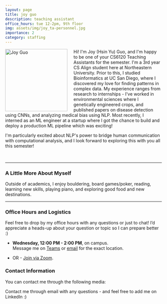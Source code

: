 ```yaml
---
layout: page
title: joy guo
description: teaching assistant
office_hours: tue 12-2pm, 9th floor
img: assets/img/joy_ta-personnel.jpg
importance: 2
category: staffing
---
```


<!--
<table>
  <thead>
  <td style="width: 50%"><img src="{{ site.baseurl }}/assets/img/joy_ta.jpg" alt="Joy Guo" style="float: left; margin-right: 20px;" width="100%"></td>
  <td>
    <p>Hi! I'm Joy (Hsin Yu) Guo, and I'm happy to be one of your CS6120 Teaching Assistants for the semester. I'm a 3rd year CS Align student here at Northeastern University. Prior to this, I studied Bioinformatics at UC San Diego, where I discovered my love for finding patterns in complex data. My experience ranges from research to internships - I've worked in environmental sciences where I genetically engineered crops, and published papers on disease detection using CNNs, and analyzing medical bias using NLP. Most recently, I interned as an ML engineer at a startup where I got the chance to build and deploy a production ML pipeline which was exciting! </p>

  <p>I'm particularly excited about NLP's power to bridge human communication with computational analysis, and I look forward to exploring this with you all this semester!
    </p>
  </td>
</thead>
</table>
-->

<img src="{{ site.baseurl }}/assets/img/joy_ta.jpg" alt="Joy Guo" style="float: left; margin-right: 20px;" width="200">
<p>Hi! I'm Joy (Hsin Yu) Guo, and I'm happy to be one of your CS6120 Teaching Assistants for the semester. I'm a 3rd year CS Align student here at Northeastern University. Prior to this, I studied Bioinformatics at UC San Diego, where I discovered my love for finding patterns in complex data. My experience ranges from research to internships - I've worked in environmental sciences where I genetically engineered crops, and published papers on disease detection using CNNs, and analyzing medical bias using NLP. Most recently, I interned as an ML engineer at a startup where I got the chance to build and deploy a production ML pipeline which was exciting! </p>

  <p>I'm particularly excited about NLP's power to bridge human communication with computational analysis, and I look forward to exploring this with you all this semester!
</p>

<br>
<hr>

### A Little More About Myself
Outside of academics, I enjoy bouldering, board games/poker, reading, learning new skills, playing piano, and exploring good food and new destinations.
<hr>

### Office Hours and Logistics  
Feel free to drop by my office hours with any questions or just to chat! I’d appreciate a heads-up about your question or topic so I can prepare better :)

* **Wednesday, 12:00 PM - 2:00 PM**, on campus.  
  Message me on [Teams](https://teams.microsoft.com/l/chat/0/0?users=guo.hs@northeastern.edu) or [email](mailto:guo.hs@northeastern.edu) for the exact location.  

* OR - [Join via Zoom](https://northeastern.zoom.us/my/jgooey).  


### Contact Information

You can contact me through the following media:

<div class="social">
  <div class="contact-icons">
     <a href="mailto:guo.hs@northeastern.edu" title="email"><i class="fas fa-envelope"></i></a>
     <a href="https://github.khoury.northeastern.edu/jgooey?tab=repositories" title="GitHub"><i class="fab fa-github"></i></a>
     <a href="https://www.linkedin.com/in/joy-gooey" title="LinkedIn"><i class="fab fa-linkedin"></i></a>
  </div>
  <div class="contact-note">
    Contact me through email with any questions - and feel free to add me on LinkedIn :)
  </div>
</div>

